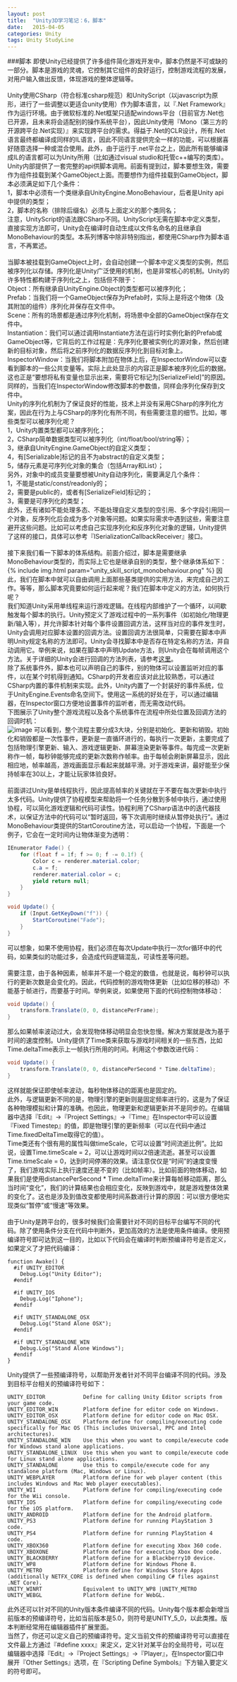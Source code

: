 ```yaml
---
layout: post
title:  "Unity3D学习笔记：6，脚本"
date:   2015-04-05
categories: Unity
tags: Unity StudyLine
---
```


###脚本
即使Unity已经提供了许多组件简化游戏开发中，脚本仍然是不可或缺的一部分。脚本是游戏的灵魂，它控制其它组件的良好运行，控制游戏流程的发展，对用户输入做出反馈，体现游戏的整体逻辑等。<br><br>
Unity使用CSharp（符合标准csharp规范）和UnityScript（以javascript为原形，进行了一些调整以更适合unity使用）作为脚本语言，以『.Net Framework』作为运行环境。由于微软标准的.Net框架只适配windows平台（目前官方.Net也已开源，且未来将会适配别的操作系统平台），因此Unity使用『Mono（第三方的开源跨平台.Net实现）』来实现跨平台的需求。得益于.Net的CLR设计，所有.Net语言最终都编译成同样的IL语言，因此不同语言提供完全一样的功能，可以根据喜好随意选择一种或混合使用。此外，由于运行于.net平台之上，因此所有能够编译成IL的语言都可以为Unity所用（比如通过visual studio和托管c++编写的类库）。<br>
Unity内部提供了一套完整的api供脚本调用。前面有提到过，脚本要想生效，需要作为组件挂载到某个GameObject上面。而要想作为组件挂载到GameObject，脚本必须满足如下几个条件：<br>
1，脚本中必须有一个类继承自UnityEngine.MonoBehaviour，后者是Unity api中提供的类型；<br>
2，脚本的名称（排除后缀名）必须与上面定义的那个类同名；<br>
注意，UnityScript的语法跟CSharp不同。UnityScript无需在脚本中定义类型，直接实现方法即可，Unity会在编译时自动生成以文件名命名的且继承自MonoBehaviour的类型。本系列博客中除非特别指出，都使用CSharp作为脚本语言，不再累述。<br><br>
当脚本被挂载到GameObject上时，会自动创建一个脚本中定义类型的实例，然后被序列化以存储。序列化是Unity广泛使用的机制，也是非常核心的机制。Unity的许多特性都构建于序列化之上，包括但不限于：<br>
Object：所有继承自UnityEngine.Object的类型都可以被序列化；<br>
Prefab：当我们将一个GameObject保存为Prefab时，实际上是将这个物体（及其附加的组件）序列化并保存在文件中。<br>
Scene：所有的场景都是通过序列化机制，将场景中全部的GameObject保存在文件中。<br>
Instantiation：我们可以通过调用Instantiate方法在运行时实例化新的Prefab或GameObject等，它背后的工作过程是：先序列化要被实例化的源对象，然后创建新的目标对象，然后将之前序列化的数据反序列化到目标对象上。<br>
InspectorWindow：当我们将脚本附加在物体上后，在InspectorWindow可以查看到脚本的一些公共变量等。实际上此处显示的内容正是脚本被序列化后的数据。这也正是“要想将私有变量也显示出来，需要将它标记为[SerializeField]”的原因。同样的，当我们在InspectorWindow修改脚本的参数值，同样会序列化保存到文件中。<br>
Unity的序列化机制为了保证良好的性能，技术上并没有采用CSharp的序列化方案，因此在行为上与CSharp的序列化有所不同，有些需要注意的细节。比如，哪些类型可以被序列化呢？<br>
1，Unity内置类型都可以被序列化；<br>
2，CSharp简单数据类型可以被序列化（int/float/bool/string等）；<br>
3，继承自UnityEngine.GameObject的自定义类型；<br>
4，有[Serializable]标记的且不为abstract的自定义类型；<br>
5，储存元素是可序列化对象的集合（包括Array和List<T>）；<br>
另外，对象中的成员变量要想被Unity自动序列化，需要满足几个条件：<br>
1，不能是static/const/readonly的；<br>
2，需要是public的，或者有[SerializeField]标记的；<br>
3，需要是可序列化的类型；<br>
此外，还有诸如不能处理多态、不能处理自定义类型的空引用、多个字段引用同一个对象，反序列化后会成为多个对象等问题。如果实际需求中遇到这些，需要注意避开这些问题。比如可以考虑自己实现序列化和反序列化对象的逻辑，Unity提供了这样的接口，具体可以参考『ISerializationCallbackReceiver』接口。<br><br>
接下来我们看一下脚本的体系结构。前面介绍过，脚本是需要继承MonoBehaviour类型的，而实际上它也是继承自别的类型，整个继承体系如下：<br>
{% include img.html param="unity_skill_script_monobehaviour.png" %}
因此，我们在脚本中就可以自由调用上面那些基类提供的实用方法，来完成自己的工作。等等，那么脚本究竟要如何运行起来呢？我们在脚本中定义的方法，如何执行呢？<br>
我们知道Unity采用单线程来运行游戏逻辑。在线程内部维护了一个循环，以间歇触发每个脚本的执行。Unity预定义了游戏过程中的一系列事件（如初始化/物理更新/输入等），并允许脚本针对每个事件设置回调方法，这样当对应的事件发生时，Unity会调用对应脚本设置的回调方法。设置回调方法很简单，只需要在脚本中声明Unity规定名称的方法即可。Unity会寻找脚本中是否存在特定名称的方法，并自动调用它。举例来说，如果在脚本中声明Update方法，则Unity会在每帧调用这个方法。关于详细的Unity会进行回调的方法列表，请参考[这里](http://docs.unity3d.com/ScriptReference/MonoBehaviour.html "这里")。<br>
除了系统事件外，脚本也可以声明自己的事件，别的物体可以设置监听对应的事件，以在某个时机得到通知。CSharp的开发者应该对此比较熟悉，可以通过CSharp内置的事件机制来实现。此外，Unity内置了一个封装好的事件系统，位于UnityEngine.Events命名空间下。使用这一系统的好处在于，可以通过编辑器，在Inspector窗口方便地设置事件的监听者，而无需改动代码。<br>
下图展示了Unity整个游戏流程以及各个系统事件在流程中所处位置及回调方法的回调时机：<br>
![image](http://docs.unity3d.com/uploads/Main/monobehaviour_flowchart.svg)
可以看到，整个流程主要分成3大块，分别是初始化、更新和销毁。初始化和销毁都是一次性事件，更新是一直循环进行的，每执行一次更新，主要完成了包括物理引擎更新、输入、游戏逻辑更新、屏幕渲染更新等事件。每完成一次更新称作一帧，每秒钟能够完成的更新次数称作帧率。由于每帧会刷新屏幕显示，因此相应地，帧率越高，游戏画面显示看起来就越平滑。对于游戏来讲，最好能至少保持帧率在30以上，才能让玩家体验良好。<br><br>
前面讲过Unity是单线程执行，因此提高帧率的关键就在于不要在每次更新中执行太多代码。Unity提供了协程模型来帮助将一个任务分散到多帧中执行，通过使用协程，可以简化游戏逻辑和代码可读性。协程利用了CSharp语法中的迭代器技术，以保证方法中的代码可以“暂时返回，等下次调用时继续从暂停处执行”。通过MonoBehaviour类提供的StartCoroutine方法，可以启动一个协程，下面是一个例子，它会在一定时间内让物体渐变为透明：<br>

```csharp
IEnumerator Fade() {
    for (float f = 1f; f >= 0; f -= 0.1f) {
        Color c = renderer.material.color;
        c.a = f;
        renderer.material.color = c;
        yield return null;
    }
}

void Update() {
    if (Input.GetKeyDown("f")) {
        StartCoroutine("Fade");
    }
}
```
可以想象，如果不使用协程，我们必须在每次Update中执行一次for循环中的代码，如果类似的功能过多，会造成代码逻辑混乱，可读性差等问题。<br><br>
需要注意，由于各种因素，帧率并不是一个稳定的数值，也就是说，每秒钟可以执行的更新次数是会变化的。因此，代码控制的游戏物体更新（比如位移的移动）不能基于帧进行，而要基于时间。举例来说，如果使用下面的代码控制物体移动：<br>

```csharp
void Update() {
    transform.Translate(0, 0, distancePerFrame);
}
```
那么如果帧率波动过大，会发现物体移动明显会忽快忽慢。解决方案就是改为基于时间的速度控制。Unity提供了Time类来获取与游戏时间相关的一些东西，比如Time.deltaTime表示上一帧执行所用的时间。利用这个参数改进代码：<br>

```csharp
void Update() {
    transform.Translate(0, 0, distancePerSecond * Time.deltaTime);
}
```
这样就能保证即使帧率波动，每秒物体移动的距离也是固定的。<br>
此外，与逻辑更新不同的是，物理引擎的更新则是固定频率进行的，这是为了保证各种物理模拟和计算的准确。也因此，物理更新和逻辑更新并不是同步的。在编辑器中选择『Edit』->『Project Settings』->『Time』在Inspector中可以设置『Fixed Timestep』的值，即是物理引擎的更新频率（可以在代码中通过Time.fixedDeltaTime取得它的值）。<br>
Time类还有个很有用的属性叫做timeScale，它可以设置“时间流逝比例”。比如说，设置Time.timeScale = 2，可以让游戏时间以2倍速流逝。甚至可以设置Time.timeScale = 0，达到时间停滞的效果。请注意仅仅是“时间”的速度变慢了，我们游戏实际上执行速度还是不变的（比如帧率）。比如前面的物体移动，如果我们是使用distancePerSecond * Time.deltaTime来计算每帧移动距离，那么当时间“变化”，我们的计算结果也会相应变化，反映到游戏中，就是游戏整体效果的变化了。这也是涉及到值改变都使用时间系数进行计算的原因：可以很方便地实现类似“暂停”或“慢速”等效果。<br><br>
由于Unity是跨平台的，很多时候我们会需要针对不同的目标平台编写不同的代码。除了使用条件分支在代码中判断外，更加高效的方法是使用条件编译。使用预编译符号即可达到这一目的，比如以下代码会在编译时判断预编译符号是否定义，如果定义了才把代码编译：<br>

```
function Awake() {
  #if UNITY_EDITOR
    Debug.Log("Unity Editor");
  #endif
    
  #if UNITY_IOS
    Debug.Log("Iphone");
  #endif

  #if UNITY_STANDALONE_OSX
    Debug.Log("Stand Alone OSX");
  #endif

  #if UNITY_STANDALONE_WIN
    Debug.Log("Stand Alone Windows");
  #endif    
}
```

Unity提供了一些预编译符号，以帮助开发者针对不同平台编译不同的代码。涉及到目标平台相关的预编译符号如下：<br>

    UNITY_EDITOR            Define for calling Unity Editor scripts from your game code.
    UNITY_EDITOR_WIN        Platform define for editor code on Windows.
    UNITY_EDITOR_OSX        Platform define for editor code on Mac OSX.
    UNITY_STANDALONE_OSX    Platform define for compiling/executing code specifically for Mac OS (This includes Universal, PPC and Intel architectures).  
    UNITY_STANDALONE_WIN    Use this when you want to compile/execute code for Windows stand alone applications.
    UNITY_STANDALONE_LINUX  Use this when you want to compile/execute code for Linux stand alone applications.
    UNITY_STANDALONE        Use this to compile/execute code for any standalone platform (Mac, Windows or Linux).
    UNITY_WEBPLAYER         Platform define for web player content (this includes Windows and Mac Web player executables).
    UNITY_WII               Platform define for compiling/executing code for the Wii console.
    UNITY_IOS               Platform define for compiling/executing code for the iOS platform.
    UNITY_ANDROID           Platform define for the Android platform.
    UNITY_PS3               Platform define for running PlayStation 3 code.
    UNITY_PS4               Platform define for running PlayStation 4 code.
    UNITY_XBOX360           Platform define for executing Xbox 360 code.
    UNITY_XBOXONE           Platform define for executing Xbox One code.
    UNITY_BLACKBERRY        Platform define for a Blackberry10 device.
    UNITY_WP8               Platform define for Windows Phone 8.
    UNITY_METRO             Platform define for Windows Store Apps (additionally NETFX_CORE is defined when compiling C# files against .NET Core).
    UNITY_WINRT             Equivalent to UNITY_WP8 |UNITY_METRO
    UNITY_WEBGL             Platform define for WebGL.

此外还可以针对不同的Unity版本条件编译不同的代码。Unity每个版本都会新增当前版本的预编译符号，比如当前版本是5.0，则符号是UNITY_5_0，以此类推。版本判断经常用在编辑器插件扩展里面。<br>
当然了，你还可以定义自己的预编译符号。定义当前文件的预编译符号可以直接在文件最上方通过『#define xxxx』来定义，定义针对某平台的全局符号，可以在编辑器中选择『Edit』->『Project Settings』->『Player』，在Inspector窗口中展开『Other Settings』选项，在『Scripting Define Symbols』下方输入要定义的符号即可。<br>